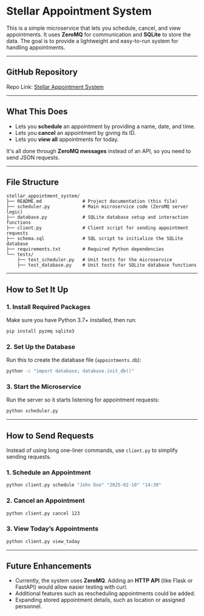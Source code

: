 
# Stellar Appointment System

This is a simple microservice that lets you schedule, cancel, and view appointments. It uses **ZeroMQ** for communication and **SQLite** to store the data. The goal is to provide a lightweight and easy-to-run system for handling appointments.

---

## GitHub Repository
Repo Link: [Stellar Appointment System](https://github.com/jphamgithub/stellar_appointment_system.git)

---

## What This Does
- Lets you **schedule** an appointment by providing a name, date, and time.
- Lets you **cancel** an appointment by giving its ID.
- Lets you **view all** appointments for today.

It's all done through **ZeroMQ messages** instead of an API, so you need to send JSON requests.

---

## File Structure

```
stellar_appointment_system/
├── README.md               # Project documentation (this file)
├── scheduler.py            # Main microservice code (ZeroMQ server logic)
├── database.py             # SQLite database setup and interaction functions
├── client.py               # Client script for sending appointment requests
├── schema.sql              # SQL script to initialize the SQLite database
├── requirements.txt        # Required Python dependencies
└── tests/
    ├── test_scheduler.py   # Unit tests for the microservice
    ├── test_database.py    # Unit tests for SQLite database functions
```

---

## How to Set It Up

### 1. Install Required Packages
Make sure you have Python 3.7+ installed, then run:
```bash
pip install pyzmq sqlite3
```

### 2. Set Up the Database
Run this to create the database file (`appointments.db`):
```bash
python -c "import database; database.init_db()"
```

### 3. Start the Microservice
Run the server so it starts listening for appointment requests:
```bash
python scheduler.py
```

---

## How to Send Requests

Instead of using long one-liner commands, use `client.py` to simplify sending requests.

### 1. Schedule an Appointment
```bash
python client.py schedule "John Doe" "2025-02-10" "14:30"
```

### 2. Cancel an Appointment
```bash
python client.py cancel 123
```

### 3. View Today’s Appointments
```bash
python client.py view_today
```

---

## Future Enhancements
- Currently, the system uses **ZeroMQ**. Adding an **HTTP API** (like Flask or FastAPI) would allow easier testing with curl.
- Additional features such as rescheduling appointments could be added.
- Expanding stored appointment details, such as location or assigned personnel.
